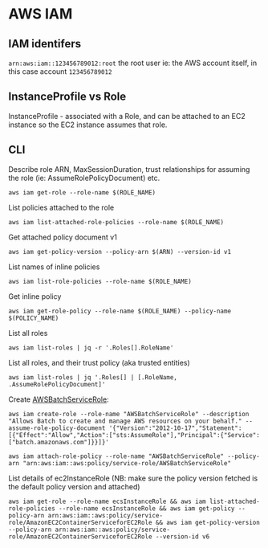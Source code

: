 # AWS IAM

## IAM identifers

`arn:aws:iam::123456789012:root` the root user ie: the AWS account itself, in this case account `123456789012`

## InstanceProfile vs Role

InstanceProfile - associated with a Role, and can be attached to an EC2 instance so the EC2 instance assumes that role.

## CLI

Describe role ARN, MaxSessionDuration, trust relationships for assuming the role (ie: AssumeRolePolicyDocument) etc.
```
aws iam get-role --role-name $(ROLE_NAME)
```

List policies attached to the role
```
aws iam list-attached-role-policies --role-name $(ROLE_NAME)
```

Get attached policy document v1
```
aws iam get-policy-version --policy-arn $(ARN) --version-id v1
```

List names of inline policies
```
aws iam list-role-policies --role-name $(ROLE_NAME)
```

Get inline policy
```
aws iam get-role-policy --role-name $(ROLE_NAME) --policy-name $(POLICY_NAME)
```

List all roles
```
aws iam list-roles | jq -r '.Roles[].RoleName'
```

List all roles, and their trust policy (aka trusted entities) 
```
aws iam list-roles | jq '.Roles[] | [.RoleName, .AssumeRolePolicyDocument]'
```

Create [AWSBatchServiceRole](https://docs.aws.amazon.com/batch/latest/userguide/service_IAM_role.html):
```
aws iam create-role --role-name "AWSBatchServiceRole" --description "Allows Batch to create and manage AWS resources on your behalf." --assume-role-policy-document '{"Version":"2012-10-17","Statement":[{"Effect":"Allow","Action":["sts:AssumeRole"],"Principal":{"Service":["batch.amazonaws.com"]}}]}'

aws iam attach-role-policy --role-name "AWSBatchServiceRole" --policy-arn "arn:aws:iam::aws:policy/service-role/AWSBatchServiceRole" 
```

List details of ec2InstanceRole (NB: make sure the policy version fetched is the default policy version and attached)
```
aws iam get-role --role-name ecsInstanceRole && aws iam list-attached-role-policies --role-name ecsInstanceRole && aws iam get-policy --policy-arn arn:aws:iam::aws:policy/service-role/AmazonEC2ContainerServiceforEC2Role && aws iam get-policy-version --policy-arn arn:aws:iam::aws:policy/service-role/AmazonEC2ContainerServiceforEC2Role --version-id v6
```
